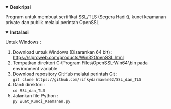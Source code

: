 <details open>
    <summary><strong>Deskripsi</strong></summary>
    <p>Program untuk membuat sertifikat SSL/TLS (Segera Hadir), kunci keamanan private dan publik melalui perintah OpenSSL</p>
</details>
<details open>
    <summary><strong>Instalasi</strong></summary>
    <p>Untuk Windows : </p>
    <ol type="1">
        <li>Download untuk Windows (Disarankan 64 bit) : <a href="https://slproweb.com/products/Win32OpenSSL.html" target="_blank">https://slproweb.com/products/Win32OpenSSL.html</a></li>
        <li>Tempatkan direktori C:\Program Files\OpenSSL-Win64\bin pada environment variable</li>
        <li>Download repository GitHub melalui perintah Git :<br><code>git clone https://github.com/rifkydarmawan62/SSL_dan_TLS</code></li>
        <li>Ganti direktori :<br><code>cd SSL_dan_TLS</code></li>
        <li>Jalankan file Python :<br><code>py Buat_Kunci_Keamanan.py</code></li>
    </ol>
</details>